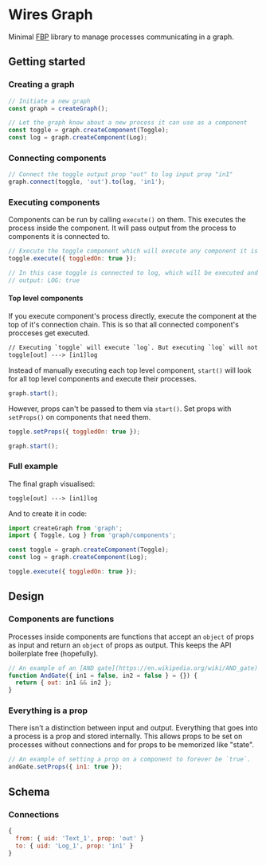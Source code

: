 # Wires Graph

Minimal [FBP](https://en.wikipedia.org/wiki/Flow-based_programming) library to manage processes communicating in a graph.

## Getting started

### Creating a graph

```js
// Initiate a new graph
const graph = createGraph();

// Let the graph know about a new process it can use as a component
const toggle = graph.createComponent(Toggle);
const log = graph.createComponent(Log);
```

### Connecting components

```js
// Connect the toggle output prop "out" to log input prop "in1"
graph.connect(toggle, 'out').to(log, 'in1');
```

### Executing components

Components can be run by calling `execute()` on them. This executes the process inside the component. It will pass output from the process to components it is connected to.

```js
// Execute the toggle component which will execute any component it is connected to.
toggle.execute({ toggledOn: true });

// In this case toggle is connected to log, which will be executed and log out the result.
// output: LOG: true
```

#### Top level components

If you execute component's process directly, execute the component at the top of it's connection chain. This is so that all connected component's procceses get executed.

```txt
// Executing `toggle` will execute `log`. But executing `log` will not execute `toggle`.
toggle[out] ---> [in1]log
```

Instead of manually executing each top level component, `start()` will look for all top level components and execute their processes.

```js
graph.start();
```

However, props can't be passed to them via `start()`. Set props with `setProps()` on components that need them.

```js
toggle.setProps({ toggledOn: true });

graph.start();
```

### Full example

The final graph visualised:

```txt
toggle[out] ---> [in1]log
```

And to create it in code:

```js
import createGraph from 'graph';
import { Toggle, Log } from 'graph/components';

const toggle = graph.createComponent(Toggle);
const log = graph.createComponent(Log);

toggle.execute({ toggledOn: true });
```

## Design

### Components are functions

Processes inside components are functions that accept an `object` of props as input and return an `object` of props as output. This keeps the API boilerplate free (hopefully).

```js
// An example of an [AND gate](https://en.wikipedia.org/wiki/AND_gate) as a component.
function AndGate({ in1 = false, in2 = false } = {}) {
  return { out: in1 && in2 };
}
```

### Everything is a prop

There isn't a distinction between input and output. Everything that goes into a process is a prop and stored internally. This allows props to be set on processes without connections and for props to be memorized like "state".

```js
// An example of setting a prop on a component to forever be `true`.
andGate.setProps({ in1: true });
```

## Schema

### Connections

```js
{
  from: { uid: 'Text_1', prop: 'out' }
  to: { uid: 'Log_1', prop: 'in1' }
}
```
